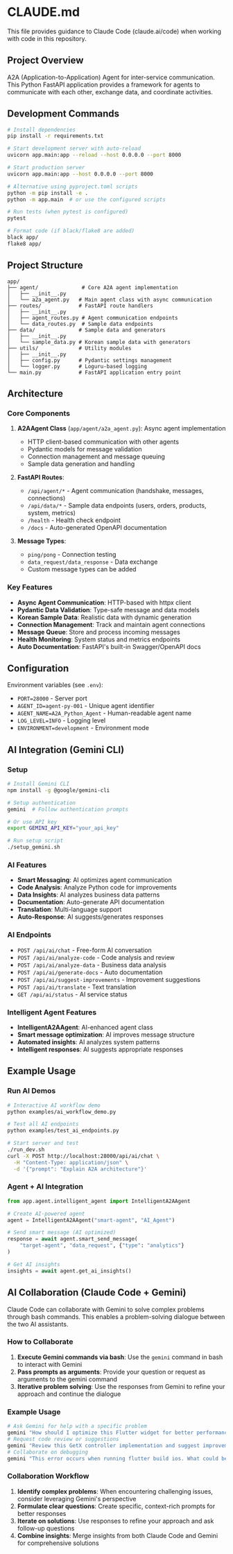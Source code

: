 # CLAUDE.md

This file provides guidance to Claude Code (claude.ai/code) when working with code in this repository.

## Project Overview

A2A (Application-to-Application) Agent for inter-service communication. This Python FastAPI application provides a framework for agents to communicate with each other, exchange data, and coordinate activities.

## Development Commands

```bash
# Install dependencies
pip install -r requirements.txt

# Start development server with auto-reload
uvicorn app.main:app --reload --host 0.0.0.0 --port 8000

# Start production server
uvicorn app.main:app --host 0.0.0.0 --port 8000

# Alternative using pyproject.toml scripts
python -m pip install -e .
python -m app.main  # or use the configured scripts

# Run tests (when pytest is configured)
pytest

# Format code (if black/flake8 are added)
black app/
flake8 app/
```

## Project Structure

```
app/
├── agent/              # Core A2A agent implementation
│   ├── __init__.py
│   └── a2a_agent.py   # Main agent class with async communication
├── routes/            # FastAPI route handlers
│   ├── __init__.py
│   ├── agent_routes.py # Agent communication endpoints  
│   └── data_routes.py  # Sample data endpoints
├── data/              # Sample data and generators
│   ├── __init__.py
│   └── sample_data.py # Korean sample data with generators
├── utils/             # Utility modules
│   ├── __init__.py
│   ├── config.py      # Pydantic settings management
│   └── logger.py      # Loguru-based logging
└── main.py            # FastAPI application entry point
```

## Architecture

### Core Components

1. **A2AAgent Class** (`app/agent/a2a_agent.py`): Async agent implementation
   - HTTP client-based communication with other agents
   - Pydantic models for message validation
   - Connection management and message queuing
   - Sample data generation and handling

2. **FastAPI Routes**:
   - `/api/agent/*` - Agent communication (handshake, messages, connections)
   - `/api/data/*` - Sample data endpoints (users, orders, products, system, metrics)
   - `/health` - Health check endpoint
   - `/docs` - Auto-generated OpenAPI documentation

3. **Message Types**:
   - `ping/pong` - Connection testing
   - `data_request/data_response` - Data exchange
   - Custom message types can be added

### Key Features

- **Async Agent Communication**: HTTP-based with httpx client
- **Pydantic Data Validation**: Type-safe message and data models
- **Korean Sample Data**: Realistic data with dynamic generation
- **Connection Management**: Track and maintain agent connections
- **Message Queue**: Store and process incoming messages
- **Health Monitoring**: System status and metrics endpoints
- **Auto Documentation**: FastAPI's built-in Swagger/OpenAPI docs

## Configuration

Environment variables (see `.env`):
- `PORT=28000` - Server port
- `AGENT_ID=agent-py-001` - Unique agent identifier  
- `AGENT_NAME=A2A_Python_Agent` - Human-readable agent name
- `LOG_LEVEL=INFO` - Logging level
- `ENVIRONMENT=development` - Environment mode

## AI Integration (Gemini CLI)

### Setup
```bash
# Install Gemini CLI
npm install -g @google/gemini-cli

# Setup authentication
gemini  # Follow authentication prompts

# Or use API key
export GEMINI_API_KEY="your_api_key"

# Run setup script
./setup_gemini.sh
```

### AI Features
- **Smart Messaging**: AI optimizes agent communication
- **Code Analysis**: Analyze Python code for improvements
- **Data Insights**: AI analyzes business data patterns
- **Documentation**: Auto-generate API documentation
- **Translation**: Multi-language support
- **Auto-Response**: AI suggests/generates responses

### AI Endpoints
- `POST /api/ai/chat` - Free-form AI conversation
- `POST /api/ai/analyze-code` - Code analysis and review
- `POST /api/ai/analyze-data` - Business data analysis
- `POST /api/ai/generate-docs` - Auto documentation
- `POST /api/ai/suggest-improvements` - Improvement suggestions
- `POST /api/ai/translate` - Text translation
- `GET /api/ai/status` - AI service status

### Intelligent Agent Features
- **IntelligentA2AAgent**: AI-enhanced agent class
- **Smart message optimization**: AI improves message structure
- **Automated insights**: AI analyzes system patterns
- **Intelligent responses**: AI suggests appropriate responses

## Example Usage

### Run AI Demos
```bash
# Interactive AI workflow demo
python examples/ai_workflow_demo.py

# Test all AI endpoints
python examples/test_ai_endpoints.py

# Start server and test
./run_dev.sh
curl -X POST http://localhost:28000/api/ai/chat \
  -H "Content-Type: application/json" \
  -d '{"prompt": "Explain A2A architecture"}'
```

### Agent + AI Integration
```python
from app.agent.intelligent_agent import IntelligentA2AAgent

# Create AI-powered agent
agent = IntelligentA2AAgent("smart-agent", "AI_Agent")

# Send smart message (AI optimized)
response = await agent.smart_send_message(
    "target-agent", "data_request", {"type": "analytics"}
)

# Get AI insights
insights = await agent.get_ai_insights()
```



## AI Collaboration (Claude Code + Gemini)
Claude Code can collaborate with Gemini to solve complex problems through bash commands. This enables a problem-solving dialogue between the two AI assistants.
### How to Collaborate
1. **Execute Gemini commands via bash**: Use the `gemini` command in bash to interact with Gemini
2. **Pass prompts as arguments**: Provide your question or request as arguments to the gemini command
3. **Iterative problem solving**: Use the responses from Gemini to refine your approach and continue the dialogue
### Example Usage
```bash
# Ask Gemini for help with a specific problem
gemini "How should I optimize this Flutter widget for better performance?"
# Request code review or suggestions
gemini "Review this GetX controller implementation and suggest improvements"
# Collaborate on debugging
gemini "This error occurs when running flutter build ios. What could be the cause?"
```
### Collaboration Workflow
1. **Identify complex problems**: When encountering challenging issues, consider leveraging Gemini's perspective
2. **Formulate clear questions**: Create specific, context-rich prompts for better responses
3. **Iterate on solutions**: Use responses to refine your approach and ask follow-up questions
4. **Combine insights**: Merge insights from both Claude Code and Gemini for comprehensive solutions